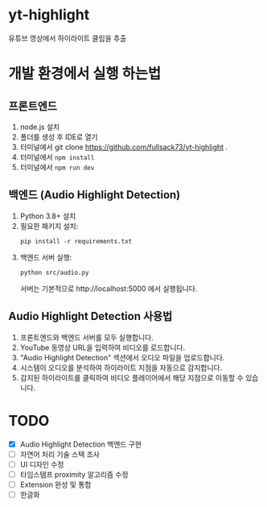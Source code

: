 # yt-highlight
 
유튜브 영상에서 하이라이트 클립을 추출

# 개발 환경에서 실행 하는법

## 프론트엔드

1. node.js 설치
2. 폴더를 생성 후 IDE로 열기
3. 터미널에서 git clone https://github.com/fullsack73/yt-highlight .
4. 터미널에서 `npm install`
5. 터미널에서 `npm run dev`

## 백엔드 (Audio Highlight Detection)

1. Python 3.8+ 설치
2. 필요한 패키지 설치:
   ```
   pip install -r requirements.txt
   ```
3. 백엔드 서버 실행:
   ```
   python src/audio.py
   ```
   서버는 기본적으로 http://localhost:5000 에서 실행됩니다.

## Audio Highlight Detection 사용법

1. 프론트엔드와 백엔드 서버를 모두 실행합니다.
2. YouTube 동영상 URL을 입력하여 비디오를 로드합니다.
3. "Audio Highlight Detection" 섹션에서 오디오 파일을 업로드합니다.
4. 시스템이 오디오를 분석하여 하이라이트 지점을 자동으로 감지합니다.
5. 감지된 하이라이트를 클릭하여 비디오 플레이어에서 해당 지점으로 이동할 수 있습니다.

# TODO

- [x] Audio Highlight Detection 백엔드 구현
- [ ] 자연어 처리 기술 스택 조사
- [ ] UI 디자인 수정
- [ ] 타임스탬프 proximity 알고리즘 수정
- [ ] Extension 완성 및 통합
- [ ] 한글화